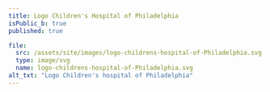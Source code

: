 ```yaml
---
title: Logo Children's Hospital of Philadelphia
isPublic_b: true
published: true

file:
  src: /assets/site/images/logo-childrens-hospital-of-Philadelphia.svg
  type: image/svg
  name: logo-childrens-hospital-of-Philadelphia.svg
alt_txt: "Logo Children's hospital of Philadelphia"
---
```

